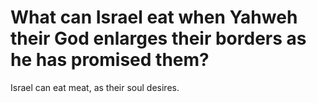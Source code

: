 # What can Israel eat when Yahweh their God enlarges their borders as he has promised them?

Israel can eat meat, as their soul desires.
